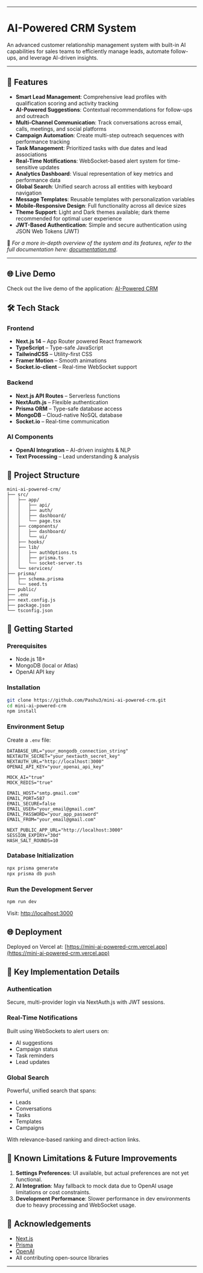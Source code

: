 
---

# AI-Powered CRM System

An advanced customer relationship management system with built-in AI capabilities for sales teams to efficiently manage leads, automate follow-ups, and leverage AI-driven insights.

---

## 🚀 Features

* **Smart Lead Management**: Comprehensive lead profiles with qualification scoring and activity tracking
* **AI-Powered Suggestions**: Contextual recommendations for follow-ups and outreach
* **Multi-Channel Communication**: Track conversations across email, calls, meetings, and social platforms
* **Campaign Automation**: Create multi-step outreach sequences with performance tracking
* **Task Management**: Prioritized tasks with due dates and lead associations
* **Real-Time Notifications**: WebSocket-based alert system for time-sensitive updates
* **Analytics Dashboard**: Visual representation of key metrics and performance data
* **Global Search**: Unified search across all entities with keyboard navigation
* **Message Templates**: Reusable templates with personalization variables
* **Mobile-Responsive Design**: Full functionality across all device sizes
* **Theme Support**: Light and Dark themes available; dark theme recommended for optimal user experience
* **JWT-Based Authentication**: Simple and secure authentication using JSON Web Tokens (JWT)

📘 *For a more in-depth overview of the system and its features, refer to the full documentation here: [documentation.md](https://github.com/Pashu3/mini-ai-powered-crm/blob/main/documentation.md)*.

---


## 🌐 Live Demo

Check out the live demo of the application: [AI-Powered CRM](https://mini-ai-powered-crm.vercel.app)


## 🛠️ Tech Stack

### Frontend

* **Next.js 14** – App Router powered React framework
* **TypeScript** – Type-safe JavaScript
* **TailwindCSS** – Utility-first CSS
* **Framer Motion** – Smooth animations
* **Socket.io-client** – Real-time WebSocket support

### Backend

* **Next.js API Routes** – Serverless functions
* **NextAuth.js** – Flexible authentication
* **Prisma ORM** – Type-safe database access
* **MongoDB** – Cloud-native NoSQL database
* **Socket.io** – Real-time communication

### AI Components

* **OpenAI Integration** – AI-driven insights & NLP
* **Text Processing** – Lead understanding & analysis

## 📂 Project Structure

```
mini-ai-powered-crm/
├── src/
│   ├── app/
│   │   ├── api/
│   │   ├── auth/
│   │   ├── dashboard/
│   │   └── page.tsx
│   ├── components/
│   │   ├── dashboard/
│   │   └── ui/
│   ├── hooks/
│   ├── lib/
│   │   ├── authOptions.ts
│   │   ├── prisma.ts
│   │   └── socket-server.ts
│   └── services/
├── prisma/
│   ├── schema.prisma
│   └── seed.ts
├── public/
├── .env
├── next.config.js
├── package.json
└── tsconfig.json
```

## 🚀 Getting Started

### Prerequisites

* Node.js 18+
* MongoDB (local or Atlas)
* OpenAI API key

### Installation

```bash
git clone https://github.com/Pashu3/mini-ai-powered-crm.git
cd mini-ai-powered-crm
npm install
```

### Environment Setup

Create a `.env` file:

```env
DATABASE_URL="your_mongodb_connection_string"
NEXTAUTH_SECRET="your_nextauth_secret_key"
NEXTAUTH_URL="http://localhost:3000"
OPENAI_API_KEY="your_openai_api_key"

MOCK_AI="true"
MOCK_REDIS="true"

EMAIL_HOST="smtp.gmail.com"
EMAIL_PORT=587
EMAIL_SECURE=false
EMAIL_USER="your_email@gmail.com"
EMAIL_PASSWORD="your_app_password"
EMAIL_FROM="your_email@gmail.com"

NEXT_PUBLIC_APP_URL="http://localhost:3000"
SESSION_EXPIRY="30d"
HASH_SALT_ROUNDS=10
```

### Database Initialization

```bash
npx prisma generate
npx prisma db push
```

### Run the Development Server

```bash
npm run dev
```

Visit: [http://localhost:3000](http://localhost:3000)

## 🌐 Deployment

Deployed on Vercel at: [https://mini-ai-powered-crm.vercel.app](https://mini-ai-powered-crm.vercel.app)

## 🔑 Key Implementation Details

### Authentication

Secure, multi-provider login via NextAuth.js with JWT sessions.

### Real-Time Notifications

Built using WebSockets to alert users on:

* AI suggestions
* Campaign status
* Task reminders
* Lead updates

### Global Search

Powerful, unified search that spans:

* Leads
* Conversations
* Tasks
* Templates
* Campaigns

With relevance-based ranking and direct-action links.

## 🚨 Known Limitations & Future Improvements

1. **Settings Preferences**: UI available, but actual preferences are not yet functional.
2. **AI Integration**: May fallback to mock data due to OpenAI usage limitations or cost constraints.
3. **Development Performance**: Slower performance in dev environments due to heavy processing and WebSocket usage.

## 🙏 Acknowledgements

* [Next.js](https://nextjs.org)
* [Prisma](https://prisma.io)
* [OpenAI](https://openai.com)
* All contributing open-source libraries

---
